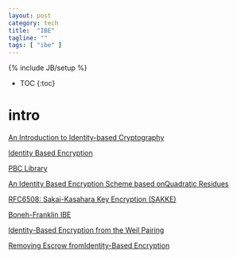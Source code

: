 ```yaml
---
layout: post
category: tech
title:  "IBE"
tagline: ""
tags: [ "ibe" ] 
---
```

{% include JB/setup %}

* TOC
{:toc}

# intro 

[An Introduction to Identity-based Cryptography](https://courses.cs.washington.edu/courses/csep590/06wi/finalprojects/youngblood_csep590tu_final_paper.pdf)

[Identity Based Encryption](https://crypto.stanford.edu/~dabo/cs355/lectures/IBE.pdf)

[PBC Library](https://crypto.stanford.edu/pbc/)

[An Identity Based Encryption Scheme based onQuadratic Residues](https://www.ime.usp.br/~rt/cranalysis/IBECCocks.pdf)

[RFC6508: Sakai-Kasahara Key Encryption (SAKKE)](https://tools.ietf.org/html/rfc6508)

[Boneh-Franklin IBE](https://blog.cryptographyengineering.com/boneh-franklin-ibe/)

[Identity-Based Encryption from the Weil Pairing](https://crypto.stanford.edu/~dabo/papers/bfibe.pdf)

[Removing Escrow fromIdentity-Based Encryption](https://pdfs.semanticscholar.org/ee0d/9e94381e0887139caeae9038a9fb64894b29.pdf)
